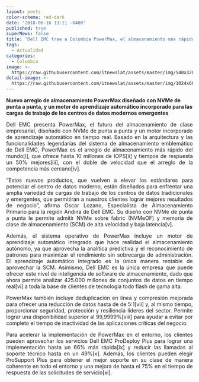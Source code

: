 ```yaml
---
layout: posts
color-schema: red-dark
date: '2018-06-16 13:11 -0400'
published: true
superNews: false
title: 'Dell EMC trae a Colombia PowerMax, el almacenamiento más rápido del mundo'
tags:
  - Actualidad
categories:
  - Colombia
image: >-
  https://raw.githubusercontent.com/itnewslat/assets/master/img/540x320/DELLEMC-POWERMAX-p.jpg
detail-image: >-
  https://raw.githubusercontent.com/itnewslat/assets/master/img/1024x680/DELLEMC-POWERMAX-g.jpg
---
```

**Nuevo arreglo de almacenamiento PowerMax diseñado con NVMe de punta a punta, y un motor de aprendizaje automático incorporado para las cargas de trabajo de los centros de datos modernos emergentes**

<p style="text-align: justify;">Dell EMC presenta PowerMax, el futuro del almacenamiento de clase empresarial, diseñado con NVMe de punta a punta y un motor incorporado de aprendizaje automático en tiempo real. Basado en la arquitectura y las funcionalidades legendarias del sistema de almacenamiento emblemático de Dell EMC, PowerMax es el arreglo de almacenamiento más rápido del mundo[i], que ofrece hasta 10 millones de IOPS[ii] y tiempos de respuesta un 50% mejores[iii], con el doble de velocidad que el arreglo de la competencia más cercano[iv].</p> 

<p style="text-align: justify;">“Estos nuevos productos, que vuelven a elevar los estándares para potenciar el centro de datos moderno, están diseñados para enfrentar una amplia variedad de cargas de trabajo de los centros de datos tradicionales y emergentes, que permitirán a nuestros clientes lograr mejores resultados de negocio”, afirma Oscar Lozano, Especialista de Almacenamiento Primario para la región Andina de Dell EMC. Su diseño con NVMe de punta a punta le permite admitir NVMe sobre fabric (NVMeOF) y memoria de clase de almacenamiento (SCM) de alta velocidad y baja latencia[v].</p>

<p style="text-align: justify;">Además, el sistema operativo de PowerMax incluye un motor de aprendizaje automático integrado que hace realidad el almacenamiento autónomo, ya que aprovecha la analítica predictiva y el reconocimiento de patrones para maximizar el rendimiento sin sobrecarga de administración. El aprendizaje automático integrado es la única manera rentable de aprovechar la SCM. Asimismo, Dell EMC es la única empresa que puede ofrecer este nivel de inteligencia de software de almacenamiento, dado que ahora permite analizar 425.000 millones de conjuntos de datos en tiempo real[vi] a toda la base de clientes de tecnología todo flash de gama alta.</p>

<p style="text-align: justify;">PowerMax también incluye deduplicación en línea y compresión mejorada para ofrecer una reducción de datos hasta de de 5:1[vii] y, al mismo tiempo, proporcionar seguridad, protección y resiliencia líderes del sector. Permite lograr una disponibilidad superior al 99,9999%[viii] para ayudar a evitar por completo el tiempo de inactividad de las aplicaciones críticas del negocio.</p>

<p style="text-align: justify;">Para acelerar la implementación de PowerMax en el entorno, los clientes pueden aprovechar los servicios Dell EMC ProDeploy Plus para lograr una implementación hasta un 66% más rápida[ix] y reducir las llamadas al soporte técnico hasta en un 49%[x]. Además, los clientes pueden elegir ProSupport Plus para obtener el mejor soporte en su clase de manera coherente en todo el entorno y una mejora de hasta el 75% en el tiempo de respuesta de las solicitudes de servicio[xi].</p>